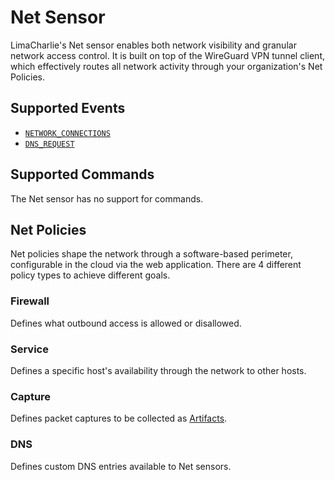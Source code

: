 # Net Sensor

LimaCharlie's Net sensor enables both network visibility and granular network access control. It is built on top of the WireGuard VPN tunnel client, which effectively routes all network activity through your organization's Net Policies.

## Supported Events

* [`NETWORK_CONNECTIONS`](../events.md#NETWORK_CONNECTIONS)
* [`DNS_REQUEST`](../events.md#DNS_REQUEST)

## Supported Commands

The Net sensor has no support for commands.

## Net Policies

Net policies shape the network through a software-based perimeter, configurable in the cloud via the web application. There are 4 different policy types to achieve different goals. 

### Firewall

Defines what outbound access is allowed or disallowed.

### Service

Defines a specific host's availability through the network to other hosts.

### Capture

Defines packet captures to be collected as [Artifacts](../external_logs.md).

### DNS

Defines custom DNS entries available to Net sensors.
